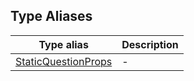 ## Type Aliases

| Type alias | Description |
| ------ | ------ |
| [StaticQuestionProps](type-aliases/StaticQuestionProps.md) | - |
